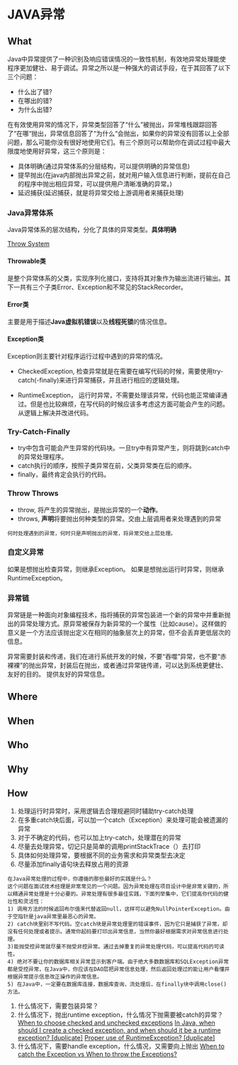 # JAVA异常

## What

Java中异常提供了一种识别及响应错误情况的一致性机制，有效地异常处理能使程序更加健壮、易于调试。异常之所以是一种强大的调试手段，在于其回答了以下三个问题：

- 什么出了错?
- 在哪出的错?
- 为什么出错?

在有效使用异常的情况下，异常类型回答了“什么”被抛出，异常堆栈跟踪回答了“在哪“抛出，异常信息回答了“为什么“会抛出，如果你的异常没有回答以上全部问题，那么可能你没有很好地使用它们。有三个原则可以帮助你在调试过程中最大限度地使用好异常，这三个原则是：

- 具体明确(通过异常体系的分层结构，可以提供明确的异常信息)
- 提早抛出(在java内部抛出异常之前，就对用户输入信息进行判断，提前在自己的程序中抛出相应异常，可以提供用户清晰准确的异常。)
- 延迟捕获(延迟捕获，就是将异常交给上游调用者来捕获处理)

### Java异常体系

Java异常体系的层次结构，分化了具体的异常类型。**具体明确**

[Throw System](!https://github.com/huangshijie/ImgRep/blob/master/ThrowableSys.png)

#### Throwable类

是整个异常体系的父类，实现序列化接口，支持将其对象作为输出流进行输出。其下一共有三个子类Error、Exception和不常见的StackRecorder。

#### Error类

主要是用于描述**Java虚拟机错误**以及**线程死锁**的情况信息。

#### Exception类

Exception则主要针对程序运行过程中遇到的异常的情况。

- CheckedException, 检查异常就是在需要在编写代码的时候，需要使用try-catch(-finally)来进行异常捕获，并且进行相应的逻辑处理。

- RuntimeException， 运行时异常，不需要处理该异常，代码也能正常编译通过。但是也比较麻烦，在写代码的时候应该多考虑这方面可能会产生的问题。从逻辑上解决并改进代码。

### Try-Catch-Finally

- try中包含可能会产生异常的代码块。一旦try中有异常产生，则将跳到catch中的异常处理程序。
- catch执行的顺序，按照子类异常在前，父类异常类在后的顺序。
- finally，最终肯定会执行的代码。

### Throw Throws

- throw, 将产生的异常抛出，是抛出异常的一个**动作**。
- throws, **声明**将要抛出何种类型的异常。交由上层调用者来处理遇到的异常

```word
何时处理遇到的异常，何时只是声明抛出的异常，将异常交给上层处理。

```

### 自定义异常

如果是想抛出检查异常，则继承Exception。
如果是想抛出运行时异常，则继承RuntimeException。

### 异常链

异常链是一种面向对象编程技术，指将捕获的异常包装进一个新的异常中并重新抛出的异常处理方式。原异常被保存为新异常的一个属性（比如cause）。这样做的意义是一个方法应该抛出定义在相同的抽象层次上的异常，但不会丢弃更低层次的信息。

异常需要封装和传递，我们在进行系统开发的时候，不要“吞噬”异常，也不要“赤裸裸”的抛出异常，封装后在抛出，或者通过异常链传递，可以达到系统更健壮、友好的目的。
提供友好的异常信息。

## Where

## When

## Who

## Why

## How

1. 处理运行时异常时，采用逻辑去合理规避同时辅助try-catch处理
2. 在多重catch块后面，可以加一个catch（Exception）来处理可能会被遗漏的异常
3. 对于不确定的代码，也可以加上try-catch，处理潜在的异常
4. 尽量去处理异常，切记只是简单的调用printStackTrace（）去打印
5. 具体如何处理异常，要根据不同的业务需求和异常类型去决定
6. 尽量添加finally语句块去释放占用的资源

```word
在Java异常处理的过程中，你遵循的那些最好的实践是什么？
这个问题在面试技术经理是非常常见的一个问题。因为异常处理在项目设计中是非常关键的，所以精通异常处理是十分必要的。异常处理有很多最佳实践，下面列举集中，它们提高你代码的健壮性和灵活性：
1) 调用方法的时候返回布尔值来代替返回null，这样可以避免NullPointerException。由于空指针是java异常里最恶心的异常。
2) catch块里别不写代码。空catch块是异常处理里的错误事件，因为它只是捕获了异常，却没有任何处理或者提示。通常你起码要打印出异常信息，当然你最好根据需求对异常信息进行处理。
3)能抛受控异常就尽量不抛受非控异常。通过去掉重复的异常处理代码，可以提高代码的可读性。
4) 绝对不要让你的数据库相关异常显示到客户端。由于绝大多数数据库和SQLException异常都是受控异常，在Java中，你应该在DAO层把异常信息处理，然后返回处理过的能让用户看懂并根据异常提示信息改正操作的异常信息。
5) 在Java中，一定要在数据库连接，数据库查询，流处理后，在finally块中调用close()方法。

```

1. 什么情况下，需要包装异常？
2. 什么情况下，抛出runtime exception，什么情况下抛需要被catch的异常？
[When to choose checked and unchecked exceptions](https://stackoverflow.com/questions/27578/when-to-choose-checked-and-unchecked-exceptions)
[In Java, when should I create a checked exception, and when should it be a runtime exception? [duplicate]](https://stackoverflow.com/questions/499437/in-java-when-should-i-create-a-checked-exception-and-when-should-it-be-a-runti)
[Proper use of RuntimeException? [duplicate]](https://stackoverflow.com/questions/4233793/proper-use-of-runtimeexception)
3. 什么情况下，需要handle exception，什么情况，又需要向上抛出
[When to catch the Exception vs When to throw the Exceptions?](https://stackoverflow.com/questions/18679090/when-to-catch-the-exception-vs-when-to-throw-the-exceptions#comment27513178_18679131)

